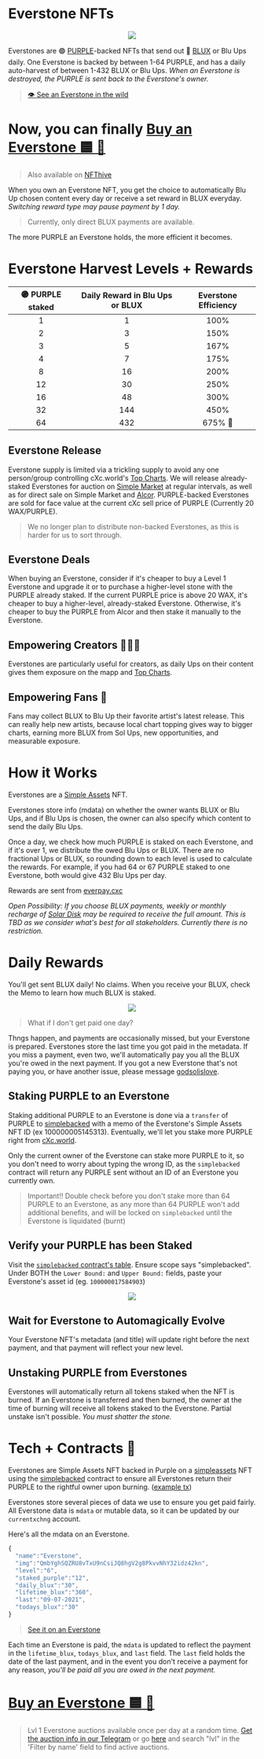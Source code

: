 # Everstone NFTs

<p align="center">
  <img width="auto" height="auto" src="Images/BLUE-everstone-slower.gif">
</p>


Everstones are 🟣 [PURPLE](https://wax.bloks.io/tokens/PURPLE-wax-purplepurple)-backed NFTs that send out 🔵 [BLUX](https://wax.bloks.io/tokens/BLUX-wax-bluxbluxblux) or Blu Ups daily. One Everstone is backed by between 1-64 PURPLE, and has a daily auto-harvest of between 1-432 BLUX or Blu Ups. *When an Everstone is destroyed, the PURPLE is sent back to the Everstone's owner.*

> [👁️  See an Everstone in the wild](https://wax.simplemarket.io/products/asset/100000016933308)


# Now, you can finally [Buy an Everstone 🟦 💸](https://wax.simplemarket.io/products?authors=currentxchng)
> Also available on [NFThive](https://nfthive.io/market?collection=currentxchng&name=Everstone)

When you own an Everstone NFT, you get the choice to automatically Blu Up chosen content every day or receive a set reward in BLUX everyday. *Switching reward type may pause payment by 1 day.* 

> Currently, only direct BLUX payments are available. 

The more PURPLE an Everstone holds, the more efficient it becomes. 

# Everstone Harvest Levels + Rewards

| 🟣 PURPLE staked  | Daily Reward in Blu Ups or BLUX | Everstone Efficiency |
| :----:  | :-------------------: | :---------------: |
| 1         | 1                   | 100%            | 
| 2         | 3                   | 150%            | 
| 3         | 5                   | 167%            | 
| 4         | 7                   | 175%            | 
| 8         | 16                  | 200%            | 
| 12        | 30                  | 250%            | 
| 16        | 48                  | 300%            | 
| 32        | 144                 | 450%            | 
| 64        | 432                 | 675%         🧠 | 


## Everstone Release 
Everstone supply is limited via a trickling supply to avoid any one person/group controlling cXc.world's [Top Charts](Top-Charts.md). We will release already-staked Everstones for auction on [Simple Market](https://wax.simplemarket.io/explorer/main?skip=0&limit=20&searchString=everstone&locale=en) at regular intervals, as well as for direct sale on Simple Market and [Alcor](https://wax.alcor.exchange/nft-market). PURPLE-backed Everstones are sold for face value at the current cXc sell price of PURPLE (Currently 20 WAX/PURPLE). 

> We no longer plan to distribute non-backed Everstones, as this is harder for us to sort through. 

## Everstone Deals 
 
When buying an Everstone, consider if it's cheaper to buy a Level 1 Everstone and upgrade it or to purchase a higher-level stone with the PURPLE already staked. If the current PURPLE price is above 20 WAX, it's cheaper to buy a higher-level, already-staked Everstone. Otherwise, it's cheaper to buy the PURPLE from Alcor and then stake it manually to the Everstone.     

## Empowering Creators 👨‍🎤🎤
Everstones are particularly useful for creators, as daily Ups on their content gives them exposure on the mapp and [Top Charts](Top-Charts.md).

## Empowering Fans 🧝‍
Fans may collect BLUX to Blu Up their favorite artist's latest release. This can really help new artists, because local chart topping gives way to bigger charts, earning more BLUX from Sol Ups, new opportunities, and measurable exposure. 


# How it Works

Everstones are a [Simple Assets](https://wax.bloks.io/account/simpleassets) NFT.

Everstones store info (mdata) on whether the owner wants BLUX or Blu Ups, and if Blu Ups is chosen, the owner can also specify which content to send the daily Blu Ups. 

Once a day, we check how much PURPLE is staked on each Everstone, and if it's over 1, we distribute the owed Blu Ups or BLUX. There are no fractional Ups or BLUX, so rounding down to each level is used to calculate the rewards. For example, if you had 64 or 67 PURPLE staked to one Everstone, both would give 432 Blu Ups per day. 

Rewards are sent from [everpay.cxc](https://wax.bloks.io/account/everpay.cxc)

*Open Possibility: If you choose BLUX payments, weekly or monthly recharge of [Solar Disk](Sol.md) may be required to receive the full amount. This is TBD as we consider what's best for all stakeholders. Currently there is no restriction.*  


# Daily Rewards

You'll get sent BLUX daily! No claims. When you receive your BLUX, check the Memo to learn how much BLUX is staked. 

<p align="center">
  <img width="auto" height="auto" src="Images/Everpay-Memo.png">
</p>

> What if I don't get paid one day?

Thngs happen, and payments are occasionally missed, but your Everstone is prepared. Everstones store the last time you got paid in the metadata. If you miss a payment, even two, we'll automatically pay you all the BLUX you're owed in the next payment. If you got a new Everstone that's not paying you, or have another issue, please message [godsolislove](https://t.me/godsolislove).


## Staking PURPLE to an Everstone 
Staking additional PURPLE to an Everstone is done via a `transfer` of PURPLE to [simplebacked](https://wax.bloks.io/account/simplebacked) with a memo of the Everstone's Simple Assets NFT ID (ex 100000005145313). Eventually, we'll let you stake more PURPLE right from [cXc.world](https://music.cxc.world).

Only the current owner of the Everstone can stake more PURPLE to it, so you don't need to worry about typing the wrong ID, as the `simplebacked` contract will return any PURPLE sent without an ID of an Everstone you currently own. 

> Important!! Double check before you don't stake more than 64 PURPLE to an Everstone, as any more than 64 PURPLE won't add additional benefits, and will be locked on `simplebacked` until the Everstone is liquidated (burnt)

## Verify your PURPLE has been Staked

Visit the [`simplebacked` contract's table](https://wax.bloks.io/account/simplebacked?loadContract=true&tab=Tables&account=simplebacked&scope=simplebacked&limit=100). Ensure scope says "simplebacked". Under BOTH the `Lower Bound:` and `Upper Bound:` fields, paste your Everstone's asset id (eg. `100000017584903`)

<p align="center">
  <img width="auto" height="auto" src="Images/Verify-PURPLE-staked.png">
</p>


## Wait for Everstone to Automagically Evolve

Your Everstone NFT's metadata (and title) will update right before the next payment, and that payment will reflect your new level. 

## Unstaking PURPLE from Everstones
Everstones will automatically return all tokens staked when the NFT is burned. If an Everstone is transferred and then burned, the owner at the time of burning will receive all tokens staked to the Everstone. Partial unstake isn't possible. *You must shatter the stone.* 



# Tech + Contracts 🔌

Everstones are Simple Assets NFT backed in Purple on a [simpleassets](https://wax.bloks.io/account/simpleassets) NFT using the [simplebacked](https://wax.bloks.io/account/simplebacked) contract to ensure all Everstones return their PURPLE to the rightful owner upon burning. ([example tx](https://wax.bloks.io/transaction/7a390ecf24f97e57482db730c2cfdc001d8bcda6a98d45fb7427d2afdcfdc052?tab=traces))  


Everstones store several pieces of data we use to ensure you get paid fairly. All Everstone data is `mdata` or mutable data, so it can be updated by our `currentxchng` account.  
 
Here's all the mdata on an Everstone.  

```javascript
{
  "name":"Everstone",
  "img":"QmbYghSQZRU8vTxU9nCsiJQ8hgV2g8PkvvNhY32idz42kn",
  "level":"6",
  "staked_purple":"12",
  "daily_blux":"30",
  "lifetime_blux":"360",
  "last":"09-07-2021",
  "todays_blux":"30"
}
```

> [See it on an Everstone](https://wax.simplemarket.io/products/asset/100000016933308)

Each time an Everstone is paid, the `mdata` is updated to reflect the payment in the `lifetime_blux`, `todays_blux`, and `last` field. The `last` field holds the date of the last payment, and in the event you don't receive a payment for any reason, *you'll be paid all you are owed in the next payment.*  

# [Buy an Everstone 🟦 💸](https://wax.simplemarket.io/authors/currentxchng)

> Lvl 1 Everstone auctions available once per day at a random time. [Get the auction info in our Telegram](https://wax.simplemarket.io/products?authors=currentxchng) or go [here](https://wax.simplemarket.io/auctions?locale=en) and search "lvl" in the 'Filter by name' field to find active auctions.
